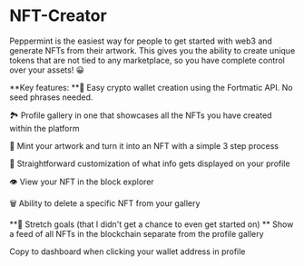 # NFT-Creator

Peppermint is the easiest way for people to get started with web3 and generate NFTs from their artwork. This gives you the ability to create unique tokens that are not tied to any marketplace, so you have complete control over your assets! 😀

**Key features: 
**🔑 Easy crypto wallet creation using the Fortmatic API. No seed phrases needed.

🏞 Profile gallery in one that showcases all the NFTs you have created within the platform 

💎 Mint your artwork and turn it into an NFT with a simple 3 step process

👤 Straightforward customization of what info gets displayed on your profile

👁 View your NFT in the block explorer

🗑 Ability to delete a specific NFT from your gallery 


**🚀 Stretch goals (that I didn't get a chance to even get started on)
**
Show a feed of all NFTs in the blockchain separate from the profile gallery

Copy to dashboard when clicking your wallet address in profile


